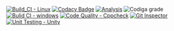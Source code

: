 [![Build_CI - Linux](https://github.com/chvijaykrishna/M1_PowerBillVariousSegments/actions/workflows/c-cpp.yml/badge.svg)](https://github.com/chvijaykrishna/M1_PowerBillVariousSegments/actions/workflows/c-cpp.yml)
[![Codacy Badge](https://app.codacy.com/project/badge/Grade/e101a1c64086447987eb5311d74ffd11)](https://www.codacy.com/gh/chvijaykrishna/M1_PowerBillVariousSegments/dashboard?utm_source=github.com&amp;utm_medium=referral&amp;utm_content=chvijaykrishna/M1_PowerBillVariousSegments&amp;utm_campaign=Badge_Grade)
[![Analysis](https://github.com/chvijaykrishna/M1_PowerBillVariousSegments/actions/workflows/Analysis.yml/badge.svg)](https://github.com/chvijaykrishna/M1_PowerBillVariousSegments/actions/workflows/Analysis.yml)
![Codiga grade](https://api.codiga.io/project/32246/status/svg)
[![Bulid CI - windows](https://github.com/chvijaykrishna/M1_PowerBillVariousSegments/actions/workflows/windows.yml/badge.svg)](https://github.com/chvijaykrishna/M1_PowerBillVariousSegments/actions/workflows/windows.yml)
[![Code Quality - Cppcheck](https://github.com/chvijaykrishna/M1_PowerBillVariousSegments/actions/workflows/cpp.yml/badge.svg)](https://github.com/chvijaykrishna/M1_PowerBillVariousSegments/actions/workflows/cpp.yml)
[![Git Inspector](https://github.com/chvijaykrishna/M1_PowerBillVariousSegments/actions/workflows/git_inspector.yml/badge.svg)](https://github.com/chvijaykrishna/M1_PowerBillVariousSegments/actions/workflows/git_inspector.yml)
[![Unit Testing - Unity](https://github.com/chvijaykrishna/M1_PowerBillVariousSegments/actions/workflows/unit_test.yml/badge.svg)](https://github.com/chvijaykrishna/M1_PowerBillVariousSegments/actions/workflows/unit_test.yml)
